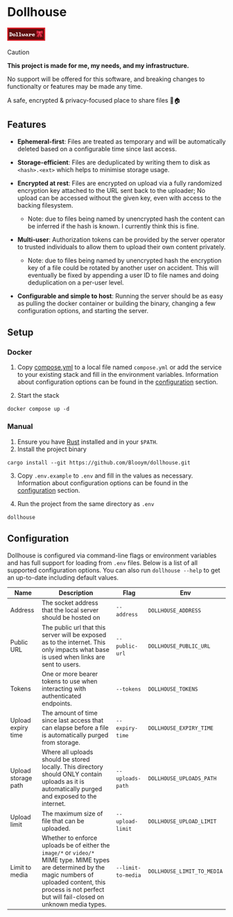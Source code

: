 # Dollhouse

![Dollware Badge](.assets/88x31.png)

> [!CAUTION]  
> **This project is made for me, my needs, and my infrastructure.**
>
> No support will be offered for this software, and breaking changes to functionalty or features may be made any time.

A safe, encrypted & privacy-focused place to share files 🎀🏠

## Features

- **Ephemeral-first**: Files are treated as temporary and will be automatically deleted based on a configurable time since last access.

- **Storage-efficient**: Files are deduplicated by writing them to disk as `<hash>.<ext>` which helps to minimise storage usage.

- **Encrypted at rest**: Files are encrypted on upload via a fully randomized encryption key attached to the URL sent back to the uploader; No upload can be accessed without the given key, even with access to the backing filesystem. 
  * Note: due to files being named by unencrypted hash the content can be inferred if the hash is known. I currently think this is fine. 

- **Multi-user**: Authorization tokens can be provided by the server operator to trusted individuals to allow them to upload their own content privately.
   * Note: due to files being named by unencrypted hash the encryption key of a file could be rotated by another user on accident. This will eventually be fixed by appending a user ID to file names and doing deduplication on a per-user level.

- **Configurable and simple to host**: Running the server should be as easy as pulling the docker container or building the binary, changing a few configuration options, and starting the server.

## Setup

### Docker

1. Copy [compose.yml](./compose.yml) to a local file named `compose.yml` or add the
   service to your existing stack and fill in the environment variables.
   Information about configuration options can be found in the
   [configuration](#configuration) section.

2. Start the stack

```
docker compose up -d
```

### Manual

1. Ensure you have [Rust](https://www.rust-lang.org/tools/install) installed and
   in your `$PATH`.
2. Install the project binary

```
cargo install --git https://github.com/Blooym/dollhouse.git
```

3. Copy `.env.example` to `.env` and fill in the values as necessary.
   Information about configuration options can be found in the
   [configuration](#configuration) section.

4. Run the project from the same directory as `.env`

```
dollhouse
```

## Configuration

Dollhouse is configured via command-line flags or environment variables and has full support for loading from `.env` files. Below is a list of all supported configuration options. You can also run `dollhouse --help` to get an up-to-date including default values.

| Name                | Description                                                                                                                                                                                                                | Flag               | Env                        |
| ------------------- | -------------------------------------------------------------------------------------------------------------------------------------------------------------------------------------------------------------------------- | ------------------ | -------------------------- |
| Address             | The socket address that the local server should be hosted on                                                                                                                                                               | `--address`        | `DOLLHOUSE_ADDRESS`        |
| Public URL          | The public url that this server will be exposed as to the internet. This only impacts what base is used when links are sent to users.                                                                                      | `--public-url`     | `DOLLHOUSE_PUBLIC_URL`     |
| Tokens              | One or more bearer tokens to use when interacting with authenticated endpoints.                                                                                                                                            | `--tokens`         | `DOLLHOUSE_TOKENS`         |
| Upload expiry time  | The amount of time since last access that can elapse before a file is automatically purged from storage.                                                                                                                   | `--expiry-time`    | `DOLLHOUSE_EXPIRY_TIME`    |
| Upload storage path | Where all uploads should be stored locally. This directory should ONLY contain uploads as it is automatically purged and exposed to the internet.                                                                          | `--uploads-path`   | `DOLLHOUSE_UPLOADS_PATH`   |
| Upload limit        | The maximum size of file that can be uploaded.                                                                                                                                                                             | `--upload-limit`   | `DOLLHOUSE_UPLOAD_LIMIT`   |
| Limit to media      | Whether to enforce uploads be of either the `image/*` or `video/*` MIME type. MIME types are determined by the magic numbers of uploaded content, this process is not perfect but will fail-closed on unknown media types. | `--limit-to-media` | `DOLLHOUSE_LIMIT_TO_MEDIA` |
